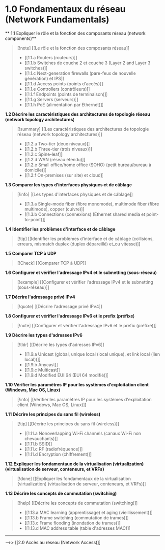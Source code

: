 
# 1.0 Fondamentaux du réseau (Network Fundamentals)
** 1.1 Expliquer le rôle et la fonction des composants réseau (network components)**

> [!note] [[Le rôle et la fonction des composants réseau]]
>- [[1.1.a Routers (routeurs)]]
>- [[1.1.b Switches de couche 2 et couche 3 (Layer 2 and Layer 3 switches)]]
>- [[1.1.c Next-generation firewalls (pare-feux de nouvelle génération) et IPS]]
>- [[1.1.d Access points (points d'accès)]]
>- [[1.1.e Controllers (contrôleurs)]]
>- [[1.1.f Endpoints (points de terminaison)]]
>- [[1.1.g Servers (serveurs)]]
>- [[1.1.h PoE (alimentation par Ethernet)]]

**1.2 Décrire les caractéristiques des architectures de topologie réseau (network topology architectures)**

>[!summary] [[Les caractéristiques des architectures de topologie réseau (network topology architectures)]]
>- [[1.2.a Two-tier (deux niveaux)]]
>- [[1.2.b Three-tier (trois niveaux)]]
>- [[1.2.c Spine-leaf]]
>- [[1.2.d WAN (réseau étendu)]]
>- [[1.2.e Small office/home office (SOHO) (petit bureau/bureau à domicile)]]
>- [[1.2.f On-premises (sur site) et cloud]]

**1.3 Comparer les types d'interfaces physiques et de câblage**

>[!info] [[Les types d'interfaces physiques et de câblage]]
>- [[1.3.a Single-mode fiber (fibre monomode), multimode fiber (fibre multimode), copper (cuivre)]]
>- [[1.3.b Connections (connexions) (Ethernet shared media et point-to-point)]]

**1.4 Identifier les problèmes d'interface et de câblage**

>[!tip] [[Identifier les problèmes d'interface et de câblage (collisions, erreurs, mismatch duplex (duplex dépareillé) et_ou vitesse)]]

**1.5 Comparer TCP à UDP**

>[!Check] [[Comparer TCP à UDP]]

**1.6 Configurer et vérifier l'adressage IPv4 et le subnetting (sous-réseau)**

> [!example]  [[Configurer et vérifier l'adressage IPv4 et le subnetting (sous-réseau)]]

**1.7 Décrire l'adressage privé IPv4**

>[!quote] [[Décrire l'adressage privé IPv4]]
 
**1.8 Configurer et vérifier l'adressage IPv6 et le prefix (préfixe)**

>[!note] [[Configurer et vérifier l'adressage IPv6 et le prefix (préfixe)]]

**1.9 Décrire les types d'adresses IPv6**

>[!tldr] [[Décrire les types d'adresses IPv6]]
>- [[1.9.a Unicast (global, unique local (local unique), et link local (lien local))]]
>- [[1.9.b Anycast]]
>- [[1.9.c Multicast]]
>- [[1.9.d Modified EUI 64 (EUI 64 modifié)]]

**1.10 Vérifier les paramètres IP pour les systèmes d'exploitation client (Windows, Mac OS, Linux)**

>[!info] [[Vérifier les paramètres IP pour les systèmes d'exploitation client (Windows, Mac OS, Linux)]]

**1.11 Décrire les principes du sans fil (wireless)**

>[!tip]  [[Décrire les principes du sans fil (wireless)]]
>- [[1.11.a Nonoverlapping Wi-Fi channels (canaux Wi-Fi non chevauchants)]]
>- [[1.11.b SSID]]
>- [[1.11.c RF (radiofréquence)]]
>- [[1.11.d Encryption (chiffrement)]]

**1.12 Expliquer les fondamentaux de la virtualisation (virtualization) (virtualisation de serveur, conteneurs, et VRFs)**

>[!done] [[Expliquer les fondamentaux de la virtualisation (virtualization) (virtualisation de serveur, conteneurs, et VRFs)]]

**1.13 Décrire les concepts de commutation (switching)**

>[!help] [[Décrire les concepts de commutation (switching)]]
>- [[1.13.a MAC learning (apprentissage) et aging (vieillissement)]]
>- [[1.13.b Frame switching (commutation de trames)]]
>- [[1.13.c Frame flooding (inondation de trames)]]
>- [[1.13.d MAC address table (table d'adresses MAC)]]

---

-->> [[2.0 Accès au réseau (Network Access)]]

